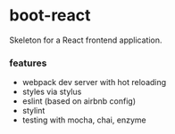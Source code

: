 # boot-react
Skeleton for a React frontend application.

### features
* webpack dev server with hot reloading
* styles via stylus
* eslint (based on airbnb config)
* stylint
* testing with mocha, chai, enzyme
